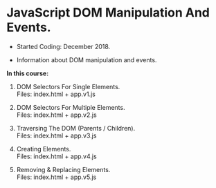 # JavaScript DOM Manipulation And Events.

- Started Coding: December 2018.

- Information about DOM manipulation and events.

<b>In this course:</b>

1. DOM Selectors For Single Elements. <br>
Files: index.html + app.v1.js

2. DOM Selectors For Multiple Elements. <br>
Files: index.html + app.v2.js

3. Traversing The DOM (Parents / Children). <br>
Files: index.html + app.v3.js

4. Creating Elements. <br>
Files: index.html + app.v4.js

5. Removing & Replacing Elements. <br>
Files: index.html + app.v5.js
